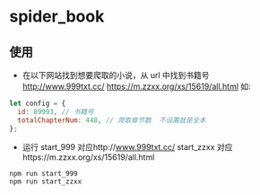 # spider_book

## 使用

- 在以下网站找到想要爬取的小说，从 url 中找到书籍号
  http://www.999txt.cc/
  https://m.zzxx.org/xs/15619/all.html
  如:

```js
let config = {
  id: 89993, // 书籍号
  totalChapterNum: 448, // 爬取章节数  不设置就是全本
};
```

- 运行
  start_999 对应http://www.999txt.cc/
  start_zzxx 对应https://m.zzxx.org/xs/15619/all.html

```cmd
npm run start_999
npm run start_zzxx
```
